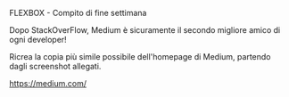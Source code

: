 FLEXBOX - Compito di fine settimana

Dopo StackOverFlow, Medium è sicuramente il secondo migliore amico di ogni developer!

Ricrea la copia più simile possibile dell'homepage di Medium, partendo dagli screenshot allegati.

https://medium.com/